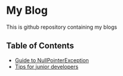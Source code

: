 # My Blog
This is github repository containing my blogs

## Table of Contents

- [Guide to NullPointerException](../blogs/guide-to-npe.md)
- [Tips for junior developers](../blogs/surviving-as-developer.md)
